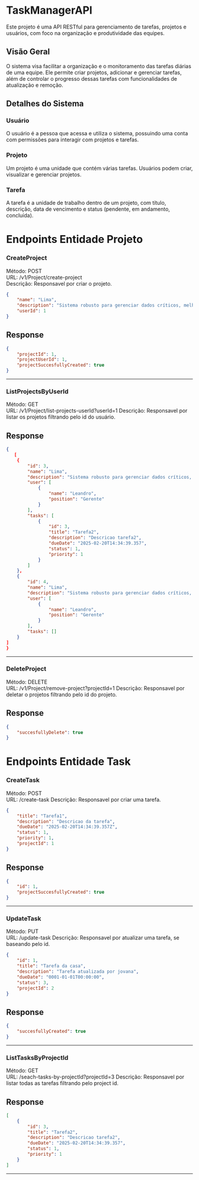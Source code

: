 # TaskManagerAPI

Este projeto é uma API RESTful para gerenciamento de tarefas, projetos e usuários, com foco na organização e produtividade das equipes.

## Visão Geral
O sistema visa facilitar a organização e o monitoramento das tarefas diárias de uma equipe. Ele permite criar projetos, adicionar e gerenciar tarefas, além de controlar o progresso dessas tarefas com funcionalidades de atualização e remoção.

## Detalhes do Sistema

### Usuário
O usuário é a pessoa que acessa e utiliza o sistema, possuindo uma conta com permissões para interagir com projetos e tarefas.

### Projeto
Um projeto é uma unidade que contém várias tarefas. Usuários podem criar, visualizar e gerenciar projetos.

### Tarefa
A tarefa é a unidade de trabalho dentro de um projeto, com título, descrição, data de vencimento e status (pendente, em andamento, concluída).

# Endpoints Entidade Projeto

### **CreateProject** 
Método: POST  
URL: /v1/Project/create-project  
Descrição: Responsavel por criar o projeto.
```json
{
    "name": "Lima",
    "description": "Sistema robusto para gerenciar dados críticos, melhorar a eficiência e garantir segurança.",
    "userId": 1
}
```

## Response
```json
{
    "projectId": 1,
    "projectUserId": 1,
    "projectSuccesfullyCreated": true
}
```
___

### **ListProjectsByUserId** 
Método: GET  
URL: /v1/Project/list-projects-userId?userId=1
Descrição: Responsavel por listar os projetos filtrando pelo id do usuário.

## Response
```json
{
   [
    {
        "id": 3,
        "name": "Lima",
        "description": "Sistema robusto para gerenciar dados críticos, melhorar a eficiência e garantir segurança.",
        "user": [
            {
                "name": "Leandro",
                "position": "Gerente"
            }
        ],
        "tasks": [
            {
                "id": 3,
                "title": "Tarefa2",
                "description": "Descricao tarefa2",
                "dueDate": "2025-02-20T14:34:39.357",
                "status": 1,
                "priority": 1
            }
        ]
    },
    {
        "id": 4,
        "name": "Lima",
        "description": "Sistema robusto para gerenciar dados críticos, melhorar a eficiência e garantir segurança.",
        "user": [
            {
                "name": "Leandro",
                "position": "Gerente"
            }
        ],
        "tasks": []
    }
]
}
```
___

### **DeleteProject** 
Método: DELETE  
URL: /v1/Project/remove-project?projectId=1
Descrição: Responsavel por deletar o projetos filtrando pelo id do projeto.

## Response
```json
{
    "succesfullyDelete": true
}
```

# Endpoints Entidade Task

### **CreateTask** 
Método: POST  
URL: /create-task
Descrição: Responsavel por criar uma tarefa.
```json
{
    "title": "Tarefa1",
    "description": "Descricao da tarefa",
    "dueDate": "2025-02-20T14:34:39.357Z",
    "status": 1,
    "priority": 1,
    "projectId": 1
}
```

## Response
```json
{
    "id": 1,
    "projectSuccesfullyCreated": true
}
```
___

### **UpdateTask** 
Método: PUT  
URL: /update-task
Descrição: Responsavel por atualizar uma tarefa, se baseando pelo id.
```json
{
    "id": 1,
    "title": "Tarefa da casa",
    "description": "Tarefa atualizada por jovana",
    "dueDate": "0001-01-01T00:00:00",
    "status": 3,
    "projectId": 2
}
```

## Response
```json
{
    "succesfullyCreated": true
}
```

___

### **ListTasksByProjectId** 
Método: GET  
URL: /seach-tasks-by-projectId?projectId=3
Descrição: Responsavel por listar todas as tarefas filtrando pelo project id.

## Response
```json
[
    {
        "id": 3,
        "title": "Tarefa2",
        "description": "Descricao tarefa2",
        "dueDate": "2025-02-20T14:34:39.357",
        "status": 1,
        "priority": 1
    }
]
```

___
